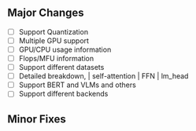 ## Major Changes

- [ ] Support Quantization
- [ ] Multiple GPU support
- [ ] GPU/CPU usage information
- [ ] Flops/MFU information
- [ ] Support different datasets
- [ ] Detailed breakdown, | self-attention | FFN | lm_head 
- [ ] Support BERT and VLMs and others
- [ ] Support different backends

## Minor Fixes

